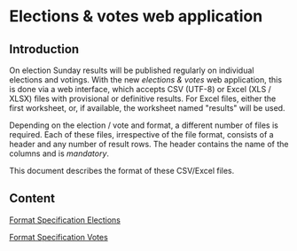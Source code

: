 # Elections & votes web application

## Introduction

On election Sunday results will be published regularly on individual elections and votings. With the new *elections & votes* web application, this is done via a web interface, which accepts CSV (UTF-8) or Excel (XLS / XLSX) files with provisional or definitive results. For Excel files, either the first worksheet, or, if available, the worksheet named "results" will be used.

Depending on the election / vote and format, a different number of files is required. Each of these files, irrespective of the file format, consists of a header and any number of result rows. The header contains the name of the columns and is *mandatory*.

This document describes the format of these CSV/Excel files.

## Content

[Format Specification Elections](format_election_en.md)

[Format Specification Votes](format_vote_en.md)
